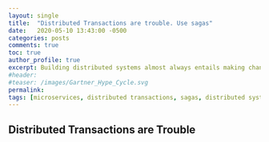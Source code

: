 ```yaml
---
layout: single
title:  "Distributed Transactions are trouble. Use sagas"
date:   2020-05-10 13:43:00 -0500
categories: posts
comments: true
toc: true
author_profile: true
excerpt: Building distributed systems almost always entails making changes to data across the system. Traditionally we have used distributed transactions patterns to do this, but they are terrible to operate. We need to model distributed transactions without these patterns.
#header:
#teaser: /images/Gartner_Hype_Cycle.svg
permalink: 
tags: [microservices, distributed transactions, sagas, distributed systems, transactions]
---
```


## Distributed Transactions are Trouble


